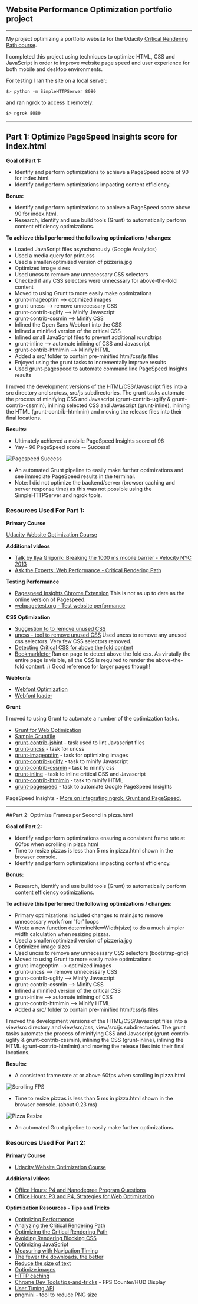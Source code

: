 ## Website Performance Optimization portfolio project

***

My project optimizing a portfolio website for the Udacity [Critical Rendering Path course](https://www.udacity.com/course/ud884).

I completed this project using techniques to optimize HTML, CSS and JavaScript in order to improve website page speed and user experience for both mobile and desktop environments.

For testing I ran the site on a local server:
```
$> python -m SimpleHTTPServer 8080
```

and ran ngrok to access it remotely:
```
$> ngrok 8080
```

***

## Part 1: Optimize PageSpeed Insights score for index.html

**Goal of Part 1:**

* Identify and perform optimizations to achieve a PageSpeed score of 90 for index.html.
* Identify and perform optimizations impacting content efficiency.

**Bonus:**

* Identify and perform optimizations to achieve a PageSpeed score above 90 for index.html.
* Research, identify and use build tools (Grunt) to automatically perform content efficiency optimizations.

**To achieve this I performed the following optimizations / changes:**

 * Loaded JavaScript files asynchonously (Google Analytics)
 * Used a media query for print.css
 * Used a smaller/optimized version of pizzeria.jpg
 * Optimized image sizes
 * Used uncss to remove any unnecessary CSS selectors
 * Checked if any CSS selectors were unnecssary for above-the-fold content
 * Moved to using Grunt to more easily make optimizations
 * grunt-imageoptim --> optimized images
 * grunt-uncss --> remove unnecessary CSS
 * grunt-contrib-uglify --> Minify Javascript
 * grunt-contrib-cssmin --> Minify CSS
 * Inlined the Open Sans Webfont into the CSS
 * Inlined a minified version of the critical CSS
 * Inlined small JavaScript files to prevent additional roundtrips
 * grunt-inline --> automate inlining of CSS and Javascript
 * grunt-contrib-htmlmin --> Minify HTML
 * Added a src/ folder to contain pre-minified html/css/js files
 * Enjoyed using the grunt tasks to incrementally improve results
 * Used grunt-pagespeed to automate command line PageSpeed Insights results

I moved the development versions of the HTML/CSS/Javascript files into a src directory and src/css, src/js subdirectories.  The grunt tasks automate the process of minifying CSS and Javascript (grunt-contrib-uglify & grunt-contrib-cssmin), inlining selected CSS and Javascript (grunt-inline), inlining the HTML (grunt-contrib-htmlmin) and moving the release files into their final locations.

**Results:**

* Ultimately achieved a mobile PageSpeed Insights score of 96
* Yay - 96 PageSpeed score -- Success!

![Pagespeed Success](img/pagespeed_success.png)

* An automated Grunt pipeline to easily make further optimizations and see immediate PageSpeed results in the terminal.
* Note: I did not optimize the backend/server (browser caching and server response time) as this was not possible using the SimpleHTTPServer and ngrok tools.

### Resources Used For Part 1:

**Primary Course**

[Udacity Website Optimization Course](https://www.udacity.com/course/ud884)

**Additional videos**

* [Talk by Ilya Grigorik: Breaking the 1000 ms mobile barrier - Velocity NYC 2013](https://www.youtube.com/watch?v=I4vX-twze9I)
* [Ask the Experts: Web Performance - Critical Rendering Path](https://www.youtube.com/watch?v=8UIyXKflsFA)

**Testing Performance**

* [Pagespeed Insights Chrome Extension](https://developers.google.com/speed/pagespeed/insights_extensions)
This is not as up to date as the online version of Pagespeed.
* [webpagetest.org - Test website performance](http://www.webpagetest.org/)

**CSS Optimization**

* [Suggestion to to remove unused CSS](https://developers.google.com/speed/docs/insights/PrioritizeVisibleContent#RemoveUnusedCSS)
* [uncss - tool to remove unused CSS](https://github.com/giakki/uncss)
Used uncss to remove any unused css selectors.
Very few CSS selectors removed.
* [Detecting Critical CSS for above the fold content](http://addyosmani.com/blog/detecting-critical-above-the-fold-css-with-paul-kinlan-video/)
* [Bookmarkleter](http://chriszarate.github.io/bookmarkleter/)
Ran on page to detect above the fold css. As virutally the entire page is visible, all the CSS is required to render the above-the-fold content. :)  Good reference for larger pages though!

**Webfonts**

* [Webfont Optimization](https://developers.google.com/web/fundamentals/performance/optimizing-content-efficiency/webfont-optimization)
* [Webfont loader](https://github.com/typekit/webfontloader)

**Grunt**

I moved to using Grunt to automate a number of the optimization tasks.

* [Grunt for Web Optimization](http://yeoman.io/blog/performance-optimization.html)
* [Sample Gruntfile](http://gruntjs.com/sample-gruntfile)
* [grunt-contrib-jshint](https://github.com/gruntjs/grunt-contrib-jshint) - task used to lint Javascript files
* [grunt-uncss](https://github.com/addyosmani/grunt-uncss) - task for uncss
* [grunt-imageoptim](https://github.com/JamieMason/grunt-imageoptim) - task for optimizing images
* [grunt-contrib-uglify](https://github.com/gruntjs/grunt-contrib-uglify) - task to minify Javascript
* [grunt-contrib-cssmin](https://github.com/gruntjs/grunt-contrib-cssmin) - task to minify css
* [grunt-inline](https://github.com/chyingp/grunt-inline) - task to inline critical CSS and Javascript
* [grunt-contrib-htmlmin](https://github.com/gruntjs/grunt-contrib-htmlmin) - task to minify HTML
* [grunt-pagespeed](https://github.com/jrcryer/grunt-pagespeed/) - task to automate Google PageSpeed Insights

PageSpeed Insights - [More on integrating ngrok, Grunt and PageSpeed.](http://www.jamescryer.com/2014/06/12/grunt-pagespeed-and-ngrok-locally-testing/)

***

##Part 2: Optimize Frames per Second in pizza.html

**Goal of Part 2:**

* Identify and perform optimizations ensuring a consistent frame rate at 60fps when scrolling in pizza.html
* Time to resize pizzas is less than 5 ms in pizza.html shown in the browser console.
* Identify and perform optimizations impacting content efficiency.

**Bonus:**

* Research, identify and use build tools (Grunt) to automatically perform content efficiency optimizations.

**To achieve this I performed the following optimizations / changes:**

 * Primary optimizations included changes to main.js to remove unnecessary work from 'for' loops
 * Wrote a new function determineNewWidth(size) to do a much simpler width calculation when resizing pizzas.
 * Used a smaller/optimized version of pizzeria.jpg
 * Optimized image sizes
 * Used uncss to remove any unnecessary CSS selectors (bootstrap-grid)
 * Moved to using Grunt to more easily make optimizations
 * grunt-imageoptim --> optimized images
 * grunt-uncss --> remove unnecessary CSS
 * grunt-contrib-uglify --> Minify Javascript
 * grunt-contrib-cssmin --> Minify CSS
 * Inlined a minified version of the critical CSS
 * grunt-inline --> automate inlining of CSS
 * grunt-contrib-htmlmin --> Minify HTML
 * Added a src/ folder to contain pre-minified html/css/js files


I moved the development versions of the HTML/CSS/Javascript files into a view/src directory and view/src/css, view/src/js subdirectories.  The grunt tasks automate the process of minifying CSS and Javascript (grunt-contrib-uglify & grunt-contrib-cssmin), inlining the CSS (grunt-inline), inlining the HTML (grunt-contrib-htmlmin) and moving the release files into their final locations.

**Results:**

* A consistent frame rate at or above 60fps when scrolling in pizza.html

![Scrolling FPS](views/images/scrolling_fps.png)

* Time to resize pizzas is less than 5 ms in pizza.html shown in the browser console. (about 0.23 ms)

![Pizza Resize](views/images/pizza_resize.png)

* An automated Grunt pipeline to easily make further optimizations.

### Resources Used For Part 2:

**Primary Course**

* [Udacity Website Optimization Course](https://www.udacity.com/course/ud884)

**Additional videos**

* [Office Hours: P4 and Nanodegree Program Questions](https://plus.google.com/events/comnga3cdvrpkjm7dvb4l71ph2o?authkey=CPbhlNSdtpiEDg)
* [Office Hours: P3 and P4, Strategies for Web Optimization](https://plus.google.com/events/cjk2bief153ofdink5eln6nv8f8)

**Optimization Resources - Tips and Tricks**

* [Optimizing Performance](https://developers.google.com/web/fundamentals/performance/ "web performance")
* [Analyzing the Critical Rendering Path](https://developers.google.com/web/fundamentals/performance/critical-rendering-path/analyzing-crp.html "analyzing crp")
* [Optimizing the Critical Rendering Path](https://developers.google.com/web/fundamentals/performance/critical-rendering-path/optimizing-critical-rendering-path.html "optimize the crp!")
* [Avoiding Rendering Blocking CSS](https://developers.google.com/web/fundamentals/performance/critical-rendering-path/render-blocking-css.html "render blocking css")
* [Optimizing JavaScript](https://developers.google.com/web/fundamentals/performance/critical-rendering-path/adding-interactivity-with-javascript.html "javascript")
* [Measuring with Navigation Timing](https://developers.google.com/web/fundamentals/performance/critical-rendering-path/measure-crp.html "nav timing api")
* [The fewer the downloads, the better](https://developers.google.com/web/fundamentals/performance/optimizing-content-efficiency/eliminate-downloads.html)
* [Reduce the size of text](https://developers.google.com/web/fundamentals/performance/optimizing-content-efficiency/optimize-encoding-and-transfer.html)
* [Optimize images](https://developers.google.com/web/fundamentals/performance/optimizing-content-efficiency/image-optimization.html)
* [HTTP caching](https://developers.google.com/web/fundamentals/performance/optimizing-content-efficiency/http-caching.html)
* [Chrome Dev Tools tips-and-tricks](https://developer.chrome.com/devtools/docs/tips-and-tricks) - FPS Counter/HUD Display
* [User Timing API](http://www.html5rocks.com/en/tutorials/webperformance/usertiming/)
* [pngmini](http://pngmini.com/) - tool to reduce PNG size
